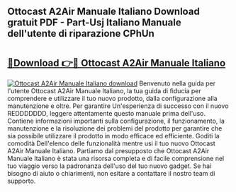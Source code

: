 ## Ottocast A2Air Manuale Italiano Download gratuit PDF - Part-Usj Italiano Manuale dell'utente di riparazione CPhUn

# <h2><a href="http://dfftf2x.blite.top/?on=Ottocast+A2Air+Manuale+Italiano">🔗Download 👉🔴 Ottocast A2Air Manuale Italiano</a></h2>

[![Ottocast A2Air Manuale Italiano download](https://i.imgur.com/lujVjoI.png)](http://dfftf2x.blite.top/?on=Ottocast+A2Air+Manuale+Italiano)
Benvenuto nella guida per l'utente Ottocast A2Air Manuale Italiano, la tua guida di fiducia per comprendere e utilizzare il tuo nuovo prodotto, dalla configurazione alla manutenzione e oltre. Per garantire Un'esperienza di successo con il nuovo REDDDDDDD, leggere attentamente questo manuale prima dell'uso. Contiene informazioni importanti sulla configurazione, il funzionamento, la manutenzione e la risoluzione dei problemi del prodotto per garantire che sia possibile utilizzare il prodotto in modo efficace ed efficiente. Goditi la comodità Dell'elenco delle funzionalità mentre usi il tuo nuovo Ottocast A2Air Manuale Italiano. Partiamo dal presupposto che Ottocast A2Air Manuale Italiano è stata una risorsa completa e di facile comprensione nel tuo viaggio verso la padronanza dell'uso del tuo nuovo gadget. Se hai bisogno di aiuto o chiarimenti, non esitare a contattare il nostro team di supporto.
